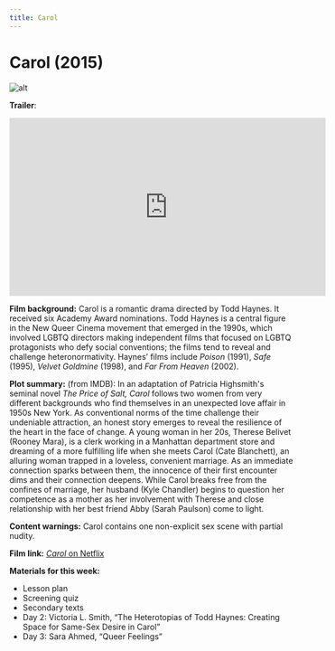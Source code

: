 ```yaml
---
title: Carol
---
```

# Carol (2015)

![alt](https://flxt.tmsimg.com/NowShowing/151458/151458_aa.jpg)

**Trailer**:

<iframe width="560" height="315" src="https://www.youtube.com/embed/679wr31SXWk" frameborder="0" allow="accelerometer; autoplay; clipboard-write; encrypted-media; gyroscope; picture-in-picture" allowfullscreen></iframe>

**Film background:** Carol is a romantic drama directed by Todd Haynes. It received six Academy Award nominations. Todd Haynes is a central figure in the New Queer Cinema movement that emerged in the 1990s, which involved LGBTQ directors making independent films that focused on LGBTQ protagonists who defy social conventions; the films tend to reveal and challenge heteronormativity. Haynes’ films include *Poison* (1991), *Safe* (1995), *Velvet Goldmine* (1998), and *Far From Heaven* (2002).

**Plot summary:** (from IMDB): In an adaptation of Patricia Highsmith's seminal novel *The Price of Salt,* *Carol* follows two women from very different backgrounds who find themselves in an unexpected love affair in 1950s New York. As conventional norms of the time challenge their undeniable attraction, an honest story emerges to reveal the resilience of the heart in the face of change. A young woman in her 20s, Therese Belivet (Rooney Mara), is a clerk working in a Manhattan department store and dreaming of a more fulfilling life when she meets Carol (Cate Blanchett), an alluring woman trapped in a loveless, convenient marriage. As an immediate connection sparks between them, the innocence of their first encounter dims and their connection deepens. While Carol breaks free from the confines of marriage, her husband (Kyle Chandler) begins to question her competence as a mother as her involvement with Therese and close relationship with her best friend Abby (Sarah Paulson) come to light.

**Content warnings:** Carol contains one non-explicit sex scene with partial nudity.

**Film link:** [*Carol* on Netflix](https://www.netflix.com/watch/80058700?trackId=13752289&tctx=0%2C0%2C7820ac4b07700cce41b4e33817fd648eebc29d25%3Ae0ebaf5d8626cd8f11b96663f95ae43768407c57%2C7820ac4b07700cce41b4e33817fd648eebc29d25%3Ae0ebaf5d8626cd8f11b96663f95ae43768407c57%2Cunknown%2C)

**Materials for this week:**
*	Lesson plan
* Screening quiz
*	Secondary texts
  *   Day 2: Victoria L. Smith, “The Heterotopias of Todd Haynes: Creating Space for Same-Sex Desire in Carol”
  *   Day 3: Sara Ahmed, “Queer Feelings”
